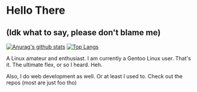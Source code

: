 
# Hello There 
## (Idk what to say, please don't blame me)

[![Anurag's github stats](https://github-readme-stats.vercel.app/api?username=TkachovDmitriy&theme=blueberry&show_icons=true)](https://github.com/TkachovDmitriy/github-readme-stats) [![Top Langs](https://github-readme-stats.vercel.app/api/top-langs/?username=Axarva&layout=compact&theme=blueberry)](https://github.com/TkachovDmitriy/github-readme-stats)

<p> A Linux amateur and enthusiast.
  I am currently a Gentoo Linux user. That's it. The ultimate flex, or so I heard. Heh.
</p>
<p>Also, I do web development as well. Or at least I used to.
   Check out the repos (most are just foo tho)
</p>
</body>
